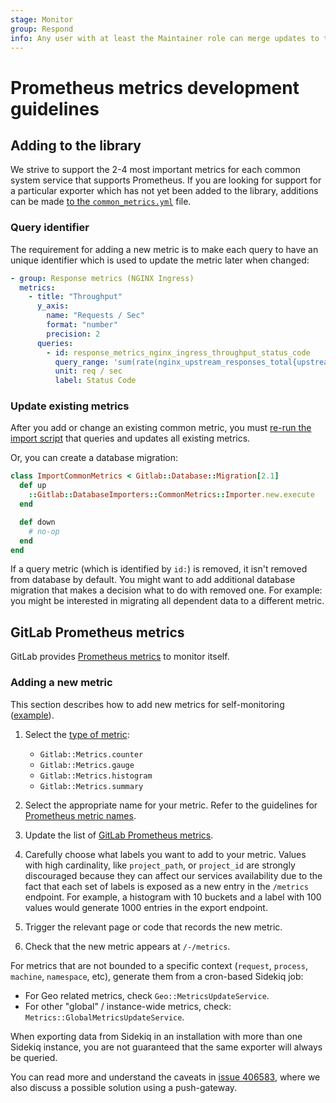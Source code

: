 ```yaml
---
stage: Monitor
group: Respond
info: Any user with at least the Maintainer role can merge updates to this content. For details, see https://docs.gitlab.com/ee/development/development_processes.html#development-guidelines-review.
---
```


# Prometheus metrics development guidelines

## Adding to the library

We strive to support the 2-4 most important metrics for each common system service that supports Prometheus. If you are looking for support for a particular exporter which has not yet been added to the library, additions can be made [to the `common_metrics.yml`](https://gitlab.com/gitlab-org/gitlab/-/blob/master/config/prometheus/common_metrics.yml) file.

### Query identifier

The requirement for adding a new metric is to make each query to have an unique identifier which is used to update the metric later when changed:

```yaml
- group: Response metrics (NGINX Ingress)
  metrics:
    - title: "Throughput"
      y_axis:
        name: "Requests / Sec"
        format: "number"
        precision: 2
      queries:
        - id: response_metrics_nginx_ingress_throughput_status_code
          query_range: 'sum(rate(nginx_upstream_responses_total{upstream=~"%{kube_namespace}-%{ci_environment_slug}-.*"}[2m])) by (status_code)'
          unit: req / sec
          label: Status Code
```

### Update existing metrics

After you add or change an existing common metric, you must [re-run the import script](../administration/raketasks/maintenance.md#import-common-metrics) that queries and updates all existing metrics.

Or, you can create a database migration:

```ruby
class ImportCommonMetrics < Gitlab::Database::Migration[2.1]
  def up
    ::Gitlab::DatabaseImporters::CommonMetrics::Importer.new.execute
  end

  def down
    # no-op
  end
end
```

If a query metric (which is identified by `id:`) is removed, it isn't removed from database by default.
You might want to add additional database migration that makes a decision what to do with removed one.
For example: you might be interested in migrating all dependent data to a different metric.

## GitLab Prometheus metrics

GitLab provides [Prometheus metrics](../administration/monitoring/prometheus/gitlab_metrics.md)
to monitor itself.

### Adding a new metric

This section describes how to add new metrics for self-monitoring
([example](https://gitlab.com/gitlab-org/gitlab/-/merge_requests/15440)).

1. Select the [type of metric](https://gitlab.com/gitlab-org/prometheus-client-mmap#metrics):

   - `Gitlab::Metrics.counter`
   - `Gitlab::Metrics.gauge`
   - `Gitlab::Metrics.histogram`
   - `Gitlab::Metrics.summary`

1. Select the appropriate name for your metric. Refer to the guidelines
   for [Prometheus metric names](https://prometheus.io/docs/practices/naming/#metric-names).
1. Update the list of [GitLab Prometheus metrics](../administration/monitoring/prometheus/gitlab_metrics.md).
1. Carefully choose what labels you want to add to your metric. Values with high cardinality,
   like `project_path`, or `project_id` are strongly discouraged because they can affect our services
   availability due to the fact that each set of labels is exposed as a new entry in the `/metrics` endpoint.
   For example, a histogram with 10 buckets and a label with 100 values would generate 1000
   entries in the export endpoint.
1. Trigger the relevant page or code that records the new metric.
1. Check that the new metric appears at `/-/metrics`.

For metrics that are not bounded to a specific context (`request`, `process`, `machine`, `namespace`, etc),
generate them from a cron-based Sidekiq job:

- For Geo related metrics, check `Geo::MetricsUpdateService`.
- For other "global" / instance-wide metrics, check: `Metrics::GlobalMetricsUpdateService`.

When exporting data from Sidekiq in an installation with more than one Sidekiq instance,
you are not guaranteed that the same exporter will always be queried.

You can read more and understand the caveats in [issue 406583](https://gitlab.com/gitlab-org/gitlab/-/issues/406583),
where we also discuss a possible solution using a push-gateway.
